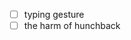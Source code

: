 -	[ ] typing gesture
-	[ ] the harm of hunchback
<!--stackedit_data:
eyJoaXN0b3J5IjpbLTc0MzY5MjI2N119
-->